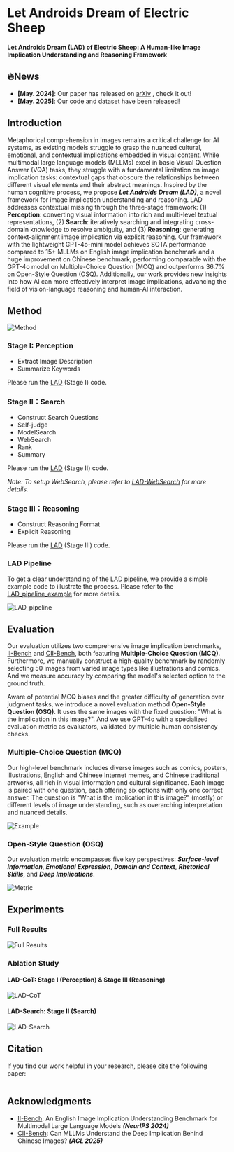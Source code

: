 # Let Androids Dream of Electric Sheep

**Let Androids Dream (LAD) of Electric Sheep: A Human-like Image Implication Understanding and Reasoning Framework**

## 🔥News

- **[May. 2024]**: Our paper has released on [arXiv](https://arxiv.org/abs/2505.17019) , check it out!
- **[May. 2025]**: Our code and dataset have been released!

## Introduction

Metaphorical comprehension in images remains a critical challenge for AI systems, as existing models struggle to grasp the nuanced cultural, emotional, and contextual implications embedded in visual content. 
While multimodal large language models (MLLMs) excel in basic Visual Question Answer (VQA) tasks, they struggle with a fundamental limitation on image implication tasks: contextual gaps that obscure the relationships between different visual elements and their abstract meanings. 
Inspired by the human cognitive process, we propose ***Let Androids Dream (LAD)***, a novel framework for image implication understanding and reasoning. 
LAD addresses contextual missing through the three-stage framework: (1) **Perception**: converting visual information into rich and multi-level textual representations, (2) **Search**: iteratively searching and integrating cross-domain knowledge to resolve ambiguity, and (3) **Reasoning**: generating context-alignment image implication via explicit reasoning.
Our framework with the lightweight GPT-4o-mini model achieves SOTA performance compared to 15+ MLLMs on English image implication benchmark and a huge improvement on Chinese benchmark, performing comparable with the GPT-4o model on Multiple-Choice Question (MCQ) and outperforms 36.7% on Open-Style Question (OSQ). Additionally, our work provides new insights into how AI can more effectively interpret image implications, advancing the field of vision-language reasoning and human-AI interaction.

## Method

![Method](assets/Method.png)

### Stage I: Perception

* Extract Image Description
* Summarize Keywords
  
Please run the [LAD](LAD_code.ipynb) (Stage I) code.

### Stage II：Search

* Construct Search Questions
* Self-judge
* ModelSearch
* WebSearch
* Rank
* Summary

Please run the [LAD](LAD_code.ipynb) (Stage II) code.

*Note: To setup WebSearch, please refer to [LAD-WebSearch](LAD-WebSearch/README.md) for more details.*

### Stage III：Reasoning

* Construct Reasoning Format
* Explicit Reasoning

Please run the [LAD](LAD_code.ipynb) (Stage III) code.

### LAD Pipeline

To get a clear understanding of the LAD pipeline, we provide a simple example code to illustrate the process. Please refer to the [LAD_pipeline_example](LAD_pipeline_example.py) for more details.

![LAD_pipeline](assets/LAD_pipeline.png)

## Evaluation

Our evaluation utilizes two comprehensive image implication benchmarks, [II-Bench](https://github.com/II-Bench/II-Bench) and [CII-Bench](https://github.com/MING-ZCH/CII-Bench), both featuring **Multiple-Choice Question (MCQ)**. 
Furthermore, we manually construct a high-quality benchmark by randomly selecting 50 images from varied image types like illustrations and comics. And we measure accuracy by comparing the model's selected option to the ground truth. 

Aware of potential MCQ biases and the greater difficulty of generation over judgment tasks, we introduce a novel evaluation method **Open-Style Question (OSQ)**. 
It uses the same images with the fixed question: "What is the implication in this image?". And we use GPT-4o with a specialized evaluation metric as evaluators, validated by multiple human consistency checks. 

### Multiple-Choice Question (MCQ)

Our high-level benchmark includes diverse images such as comics, posters, illustrations, English and Chinese Internet memes, and Chinese traditional artworks, all rich in visual information and cultural significance. Each image is paired with one question, each offering six options with only one correct answer. The question is "What is the implication in this image?" (mostly) or different levels of image understanding, such as overarching interpretation and nuanced details.

![Example](assets/Example.png)

### Open-Style Question (OSQ)

Our evaluation metric encompasses five key perspectives: ***Surface-level Information***, ***Emotional Expression***, ***Domain and Context***, ***Rhetorical Skills***, and ***Deep Implications***.

![Metric](assets/Metric.png)

## Experiments

### Full Results

![Full Results](assets/Full_results.png)

### Ablation Study

#### LAD-CoT: Stage I (Perception) & Stage III (Reasoning)

![LAD-CoT](assets/LAD_CoT.png)

#### LAD-Search: Stage II (Search)

![LAD-Search](assets/LAD_Search.png)

## Citation

If you find our work helpful in your research, please cite the following paper:

```

```

## Acknowledgments

* [II-Bench](https://github.com/II-Bench/II-Bench): An English Image Implication Understanding Benchmark for Multimodal Large Language Models ***(NeurIPS 2024)***
* [CII-Bench](https://github.com/MING-ZCH/CII-Bench): Can MLLMs Understand the Deep Implication Behind Chinese Images? ***(ACL 2025)***

